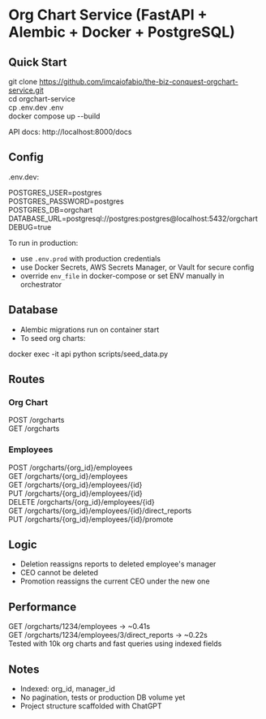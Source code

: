 # Org Chart Service (FastAPI + Alembic + Docker + PostgreSQL)

## Quick Start

git clone https://github.com/imcaiofabio/the-biz-conquest-orgchart-service.git  
cd orgchart-service  
cp .env.dev .env  
docker compose up --build  

API docs: http://localhost:8000/docs

## Config

.env.dev:

POSTGRES_USER=postgres  
POSTGRES_PASSWORD=postgres  
POSTGRES_DB=orgchart  
DATABASE_URL=postgresql://postgres:postgres@localhost:5432/orgchart  
DEBUG=true

To run in production:  
- use `.env.prod` with production credentials  
- use Docker Secrets, AWS Secrets Manager, or Vault for secure config  
- override `env_file` in docker-compose or set ENV manually in orchestrator

## Database

- Alembic migrations run on container start  
- To seed org charts:

docker exec -it api python scripts/seed_data.py

## Routes

### Org Chart
POST /orgcharts  
GET /orgcharts  

### Employees
POST /orgcharts/{org_id}/employees  
GET /orgcharts/{org_id}/employees  
GET /orgcharts/{org_id}/employees/{id}  
PUT /orgcharts/{org_id}/employees/{id}  
DELETE /orgcharts/{org_id}/employees/{id}  
GET /orgcharts/{org_id}/employees/{id}/direct_reports  
PUT /orgcharts/{org_id}/employees/{id}/promote  

## Logic

- Deletion reassigns reports to deleted employee's manager  
- CEO cannot be deleted  
- Promotion reassigns the current CEO under the new one

## Performance

GET /orgcharts/1234/employees → ~0.41s  
GET /orgcharts/1234/employees/3/direct_reports → ~0.22s  
Tested with 10k org charts and fast queries using indexed fields

## Notes

- Indexed: org_id, manager_id  
- No pagination, tests or production DB volume yet  
- Project structure scaffolded with ChatGPT
